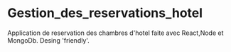 # Gestion_des_reservations_hotel
Application de reservation des chambres d'hotel faite avec React,Node et MongoDb. Desing 'friendly'.
